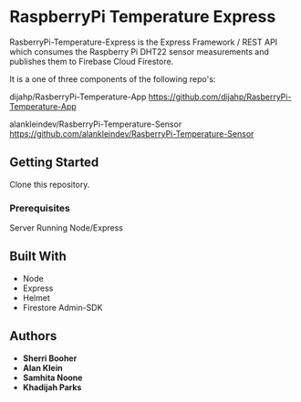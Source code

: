 # RaspberryPi Temperature Express

RasberryPi-Temperature-Express is the Express Framework / REST API which consumes the Raspberry Pi DHT22 sensor
measurements and publishes them to Firebase Cloud Firestore.

It is a one of three components of the following repo's:

dijahp/RasberryPi-Temperature-App
https://github.com/dijahp/RasberryPi-Temperature-App

alankleindev/RasberryPi-Temperature-Sensor
https://github.com/alankleindev/RasberryPi-Temperature-Sensor

## Getting Started

Clone this repository.

### Prerequisites

Server Running Node/Express

## Built With

- Node
- Express
- Helmet
- Firestore Admin-SDK

## Authors

- **Sherri Booher**
- **Alan Klein**
- **Samhita Noone**
- **Khadijah Parks**
